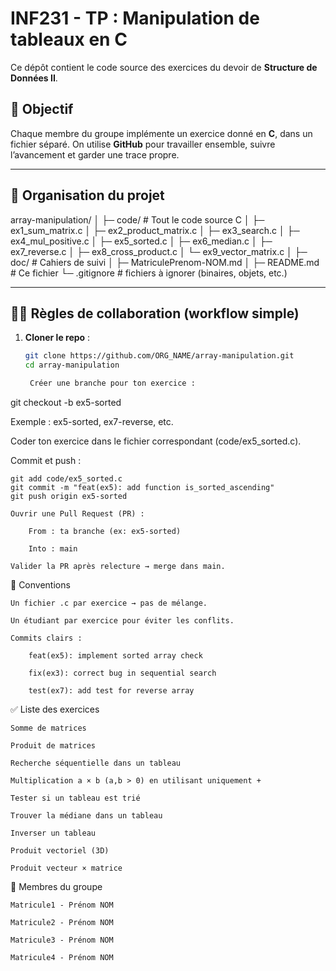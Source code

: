 # INF231 - TP : Manipulation de tableaux en C

Ce dépôt contient le code source des exercices du devoir de **Structure de Données II**.

## 🎯 Objectif
Chaque membre du groupe implémente un exercice donné en **C**, dans un fichier séparé.
On utilise **GitHub** pour travailler ensemble, suivre l’avancement et garder une trace propre.

---

## 📂 Organisation du projet

array-manipulation/
│
├─ code/ # Tout le code source C
│ ├─ ex1_sum_matrix.c
│ ├─ ex2_product_matrix.c
│ ├─ ex3_search.c
│ ├─ ex4_mul_positive.c
│ ├─ ex5_sorted.c
│ ├─ ex6_median.c
│ ├─ ex7_reverse.c
│ ├─ ex8_cross_product.c
│ └─ ex9_vector_matrix.c
│
├─ doc/ # Cahiers de suivi
│ ├─ MatriculePrenom-NOM.md
│
├─ README.md # Ce fichier
└─ .gitignore # fichiers à ignorer (binaires, objets, etc.)


---

## 👩‍💻 Règles de collaboration (workflow simple)

1. **Cloner le repo** :
   ```bash
   git clone https://github.com/ORG_NAME/array-manipulation.git
   cd array-manipulation

    Créer une branche pour ton exercice :

git checkout -b ex5-sorted

Exemple : ex5-sorted, ex7-reverse, etc.

Coder ton exercice dans le fichier correspondant (code/ex5_sorted.c).

Commit et push :

    git add code/ex5_sorted.c
    git commit -m "feat(ex5): add function is_sorted_ascending"
    git push origin ex5-sorted

    Ouvrir une Pull Request (PR) :

        From : ta branche (ex: ex5-sorted)

        Into : main

    Valider la PR après relecture → merge dans main.

📜 Conventions

    Un fichier .c par exercice → pas de mélange.

    Un étudiant par exercice pour éviter les conflits.

    Commits clairs :

        feat(ex5): implement sorted array check

        fix(ex3): correct bug in sequential search

        test(ex7): add test for reverse array

✅ Liste des exercices

    Somme de matrices

    Produit de matrices

    Recherche séquentielle dans un tableau

    Multiplication a × b (a,b > 0) en utilisant uniquement +

    Tester si un tableau est trié

    Trouver la médiane dans un tableau

    Inverser un tableau

    Produit vectoriel (3D)

    Produit vecteur × matrice

👥 Membres du groupe

    Matricule1 - Prénom NOM

    Matricule2 - Prénom NOM

    Matricule3 - Prénom NOM

    Matricule4 - Prénom NOM


